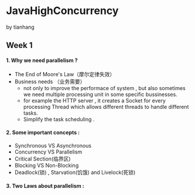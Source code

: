 # JavaHighConcurrency
by tianhang
## Week 1
#### 1. Why we need parallelism ?

- The End of Moore's Law（摩尔定律失效）
- Business needs （业务需要）
  - not only to improve the performace of system , but also sometimes we need multiple processing unit in some specific bussinesses.
  - for example the HTTP server , it creates a Socket for every processing Thread which allows different threads to handle different tasks.
  - Simplify the task scheduling .
  
#### 2. Some important concepts :
- Synchronous VS Asynchronous
- Concurrency VS Parallelism
- Critical Section(临界区)
- Blocking VS Non-Blocking
- Deadlock(锁) , Starvation(饥饿) and Livelock(死锁)

#### 3. Two Laws about parallelism :
